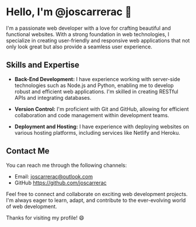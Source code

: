 # Hello, I'm @joscarrerac 👋

I'm a passionate web developer with a love for crafting beautiful and functional websites. With a strong foundation in web technologies, I specialize in creating user-friendly and responsive web applications that not only look great but also provide a seamless user experience.

## Skills and Expertise 

- **Back-End Development:** I have experience working with server-side technologies such as Node.js and Python, enabling me to develop robust and efficient web applications. I'm skilled in creating RESTful APIs and integrating databases.

- **Version Control:** I'm proficient with Git and GitHub, allowing for efficient collaboration and code management within development teams.

- **Deployment and Hosting:** I have experience with deploying websites on various hosting platforms, including services like Netlify and Heroku.

## Contact Me

You can reach me through the following channels:

- Email: joscarrerac@outlook.com
- GitHub https://github.com/joscarrerac

Feel free to connect and collaborate on exciting web development projects. I'm always eager to learn, adapt, and contribute to the ever-evolving world of web development.

Thanks for visiting my profile! 😄
